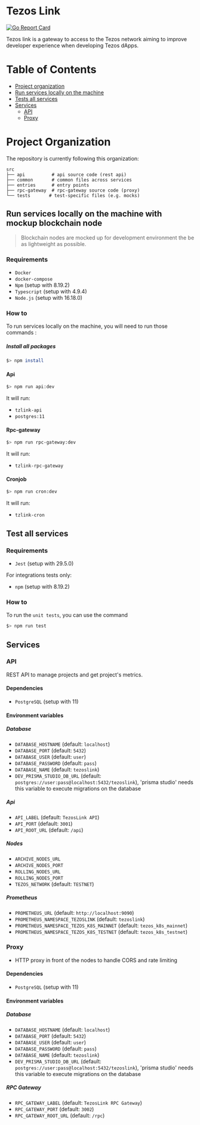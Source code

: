 # Tezos Link

[![Go Report Card](https://goreportcard.com/badge/github.com/octo-technology/tezos-link)](https://goreportcard.com/report/github.com/octo-technology/tezos-link)

Tezos link is a gateway to access to the Tezos network aiming to improve developer experience when developing Tezos dApps.

# Table of Contents

- [Project organization](#project-organization)
- [Run services locally on the machine](#run-services-locally-on-the-machine)
- [Tests all services](#tests-all-services)
- [Services](#services)
  - [API](#api)
  - [Proxy](#proxy)

# Project Organization

The repository is currently following this organization:

```
src
├── api          # api source code (rest api)
├── common       # common files across services
├── entries      # entry points
├── rpc-gateway  # rpc-gateway source code (proxy)
└── tests       # test-specific files (e.g. mocks)
```

## Run services locally on the machine with mockup blockchain node

> Blockchain nodes are mocked up for development environment the be as lightweight as possible.

### Requirements

- `Docker`
- `docker-compose`
- `Npm` (setup with 8.19.2)
- `Typescript` (setup with 4.9.4)
- `Node.js` (setup with 16.18.0)

### How to

To run services locally on the machine, you will need to run those commands :
##### Install all packages
```bash
$> npm install
```
#### Api

```bash
$> npm run api:dev
```

It will run:

- `tzlink-api`
- `postgres:11`

#### Rpc-gateway

```bash
$> npm run rpc-gateway:dev
```

It will run:

- `tzlink-rpc-gateway`

#### Cronjob

```bash
$> npm run cron:dev
```

It will run:

- `tzlink-cron`

## Test all services

### Requirements

- `Jest` (setup with 29.5.0)

For integrations tests only:

- `npm` (setup with 8.19.2)

### How to

To run the `unit tests`, you can use the command

```bash
$> npm run test
```
## Services

### API

REST API to manage projects and get project's metrics.

#### Dependencies

- `PostgreSQL` (setup with 11)

#### Environment variables 

##### Database

- `DATABASE_HOSTNAME` (default: `localhost`)
- `DATABASE_PORT` (default: `5432`)
- `DATABASE_USER` (default: `user`)
- `DATABASE_PASSWORD` (default: `pass`)
- `DATABASE_NAME` (default: `tezoslink`)
- `DEV_PRISMA_STUDIO_DB_URL` (default: `postgres://user:pass@localhost:5432/tezoslink`), 'prisma studio' needs this variable to execute migrations on the database

##### Api

- `API_LABEL` (default: `TezosLink API`)
- `API_PORT` (default: `3001`)
- `API_ROOT_URL` (default: `/api`)

##### Nodes

- `ARCHIVE_NODES_URL` 
- `ARCHIVE_NODES_PORT` 
- `ROLLING_NODES_URL`
- `ROLLING_NODES_PORT`
- `TEZOS_NETWORK` (default: `TESTNET`)

##### Prometheus
 
- `PROMETHEUS_URL`  (default: `http://localhost:9090`)
- `PROMETHEUS_NAMESPACE_TEZOSLINK`  (default: `tezoslink`)
- `PROMETHEUS_NAMESPACE_TEZOS_K8S_MAINNET` (default: `tezos_k8s_mainnet`)
- `PROMETHEUS_NAMESPACE_TEZOS_K8S_TESTNET` (default: `tezos_k8s_testnet`)

### Proxy

- HTTP proxy in front of the nodes to handle CORS and rate limiting


#### Dependencies

- `PostgreSQL` (setup with 11)

#### Environment variables 

##### Database

- `DATABASE_HOSTNAME` (default: `localhost`)
- `DATABASE_PORT` (default: `5432`)
- `DATABASE_USER` (default: `user`)
- `DATABASE_PASSWORD` (default: `pass`)
- `DATABASE_NAME` (default: `tezoslink`)
- `DEV_PRISMA_STUDIO_DB_URL` (default: `postgres://user:pass@localhost:5432/tezoslink`), 'prisma studio' needs this variable to execute migrations on the database

##### RPC Gateway

- `RPC_GATEWAY_LABEL` (default: `TezosLink RPC Gateway`)
- `RPC_GATEWAY_PORT` (default: `3002`)
- `RPC_GATEWAY_ROOT_URL` (default: `/rpc`)
